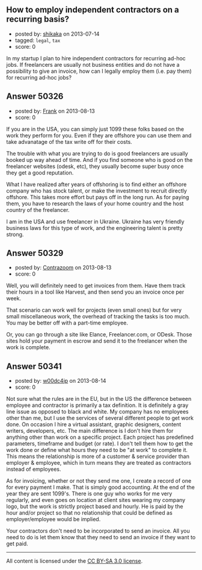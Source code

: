 ## How to employ independent contractors on a recurring basis?

- posted by: [shikaka](https://stackexchange.com/users/-1/26990-shikaka) on 2013-07-14
- tagged: `legal`, `tax`
- score: 0

In my startup I plan to hire independent contractors for recurring ad-hoc jobs. If freelancers are usually not business entities and do not have a possibility to give an invoice, how can I legally employ them (i.e. pay them) for recurring ad-hoc jobs?




## Answer 50326

- posted by: [Frank](https://stackexchange.com/users/-1/4858-frank) on 2013-08-13
- score: 0

If you are in the USA, you can simply just 1099 these folks based on the work they perform for you.  Even if they are offshore you can use them and take advanatage of the tax write off for their costs.   

The trouble with what you are trying to do is good freelancers are usually booked up way ahead of time.  And if you find someone who is good on the freelancer websites (odesk, etc), they usually become super busy once they get a good reputation. 

What I have realized after years of offshoring is to find either an offshore company who has stock talent, or make the investment to recruit directly offshore.  This takes more effort but pays off in the long run.   As for paying them, you have to research the laws of your home country and the host country of the freelancer. 

I am in the USA and use freelancer in Ukraine.  Ukraine has very friendly business laws for this type of work, and the engineering talent is pretty strong. 


## Answer 50329

- posted by: [Contrazoom](https://stackexchange.com/users/-1/21821-contrazoom) on 2013-08-13
- score: 0

Well, you will definitely need to get invoices from them.  Have them track their hours in a tool like Harvest, and then send you an invoice once per week.

That scenario can work well for projects (even small ones) but for very small miscellaneous work, the overhead of tracking the tasks is too much.  You may be better off with a part-time employee.

Or, you can go through a site like Elance, Freelancer.com, or ODesk.  Those sites hold your payment in escrow and send it to the freelancer when the work is complete.


## Answer 50341

- posted by: [w00dc4ip](https://stackexchange.com/users/-1/27426-w00dc4ip) on 2013-08-14
- score: 0

Not sure what the rules are in the EU, but in the US the difference between employee and contractor is primarily a tax definition.  It is definitely a gray line issue as opposed to black and white.  My company has no employees other than me, but I use the services of several different people to get work done.  On occasion I hire a virtual assistant, graphic designers, content writers, developers, etc.  The main difference is I don't hire them for anything other than work on a specific project.  Each project has predefined parameters, timeframe and budget (or rate).  I don't tell them how to get the work done or define what hours they need to be "at work" to complete it.  This means the relationship is more of a customer & service provider than employer & employee, which in turn means they are treated as contractors instead of employees.

As for invoicing, whether or not they send me one, I create a record of one for every payment I make.  That is simply good accounting.  At the end of the year they are sent 1099's.  There is one guy who works for me very regularly, and even goes on location at client sites wearing my company logo, but the work is strictly project based and hourly.  He is paid by the hour and/or project so that no relationship that could be defined as employer/employee would be implied.  

Your contractors don't need to be incorporated to send an invoice.  All you need to do is let them know that they need to send an invoice if they want to get paid.



---

All content is licensed under the [CC BY-SA 3.0 license](https://creativecommons.org/licenses/by-sa/3.0/).
